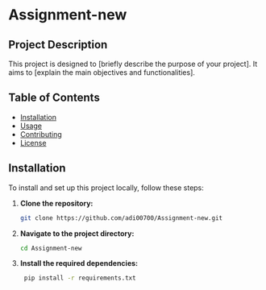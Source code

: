 # Assignment-new

## Project Description

This project is designed to [briefly describe the purpose of your project]. It aims to [explain the main objectives and functionalities].

## Table of Contents

- [Installation](#installation)
- [Usage](#usage)
- [Contributing](#contributing)
- [License](#license)

## Installation

To install and set up this project locally, follow these steps:

1. **Clone the repository:**
   ```bash
   git clone https://github.com/adi00700/Assignment-new.git
2. **Navigate to the project directory:**
   ```bash
   cd Assignment-new
3. **Install the required dependencies:**
   ```bash
    pip install -r requirements.txt


